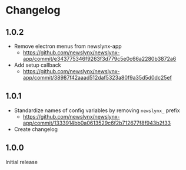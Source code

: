 Changelog
=========

## 1.0.2

* Remove electron menus from newslynx-app
  * https://github.com/newslynx/newslynx-app/commit/e343775346f9263f3d779c5e0c66a2280b3872a6
* Add setup callback
  * https://github.com/newslynx/newslynx-app/commit/38987f42aaad512daf5323a80f9a35d5d0dc25ef

## 1.0.1

* Standardize names of config variables by removing `newslynx_` prefix
  * https://github.com/newslynx/newslynx-app/commit/1333914bb0a0613529c6f2b712677f8f943b2f33
* Create changelog

## 1.0.0

Initial release